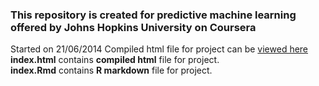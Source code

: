 ### This repository is created for predictive machine learning offered by Johns Hopkins University on Coursera
  
  Started on 21/06/2014
     Compiled html file for project can be [viewed here](http://ashvani.github.io)  
     **index.html** contains **compiled html** file for project.  
     **index.Rmd** contains **R markdown** file for project.
